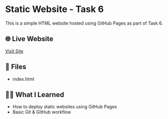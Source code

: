 # Static Website - Task 6

This is a simple HTML website hosted using GitHub Pages as part of Task 6.

## 🌐 Live Website

[Visit Site](https://amie2001.github.io/static-site-task6/)

## 📁 Files

- index.html

## 👩‍💻 What I Learned

- How to deploy static websites using GitHub Pages
- Basic Git & GitHub workflow
